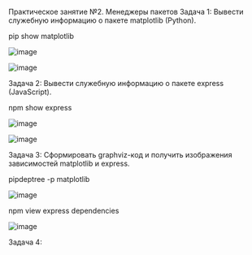 Практическое занятие №2. Менеджеры пакетов
Задача 1: Вывести служебную информацию о пакете matplotlib (Python).

pip show matplotlib

![image](https://github.com/user-attachments/assets/0f351811-6e57-46fa-9322-1f835989806a)

![image](https://github.com/user-attachments/assets/7bf027c5-d892-4bee-ae4b-4d1429bd629f)

Задача 2: Вывести служебную информацию о пакете express (JavaScript).

npm show express

![image](https://github.com/user-attachments/assets/6a565678-b941-4ae3-b888-9bde51ddbe5f)

![image](https://github.com/user-attachments/assets/f789a604-5d17-4a7f-b4b1-fd5ccc0bfbc1)

Задача 3: Сформировать graphviz-код и получить изображения зависимостей matplotlib и express.

pipdeptree -p matplotlib

![image](https://github.com/user-attachments/assets/11130811-b1da-4cdb-9b02-60d78d7a5713)

npm view express dependencies

![image](https://github.com/user-attachments/assets/aa2d6b53-9a21-4f27-8187-92bb8162ad4c)

Задача 4: 

